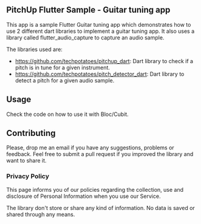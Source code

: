 ## PitchUp Flutter Sample - Guitar tuning app

This app is a sample Flutter Guitar tuning app which demonstrates how to use 2 different dart libraries to implement a guitar tuning app. It also uses a library called flutter_audio_capture to capture an audio sample. 

The libraries used are: 

- https://github.com/techpotatoes/pitchup_dart: Dart library to check if a pitch is in tune for a given instrument.
- https://github.com/techpotatoes/pitch_detector_dart: Dart library to detect a pitch for a given audio sample.

## Usage

Check the code on how to use it with Bloc/Cubit.

## Contributing

Please, drop me an email if you have any suggestions, problems or feedback. Feel free to submit a pull request if you improved the library and want to share it. 

### Privacy Policy

This page informs you of our policies regarding the collection, use and disclosure of Personal Information when you use our Service.

The library don't store or share any kind of information. No data is saved or shared through any means. 
